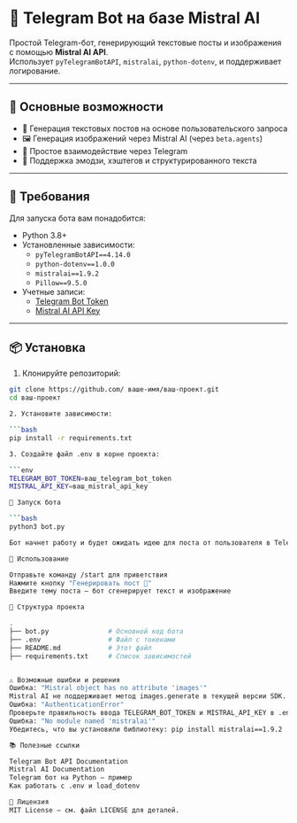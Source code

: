 # 🤖 Telegram Bot на базе Mistral AI

Простой Telegram-бот, генерирующий текстовые посты и изображения с помощью **Mistral AI API**.  
Использует `pyTelegramBotAPI`, `mistralai`, `python-dotenv`, и поддерживает логирование.

---

## 📌 Основные возможности

- 🚀 Генерация текстовых постов на основе пользовательского запроса  
- 🖼 Генерация изображений через Mistral AI (через `beta.agents`)  
- 📱 Простое взаимодействие через Telegram  
- 🧾 Поддержка эмодзи, хэштегов и структурированного текста  

---

## 🔧 Требования

Для запуска бота вам понадобится:

- Python 3.8+
- Установленные зависимости:
  - `pyTelegramBotAPI==4.14.0`
  - `python-dotenv==1.0.0`
  - `mistralai==1.9.2`
  - `Pillow==9.5.0`
- Учетные записи:
  - [Telegram Bot Token](https://core.telegram.org/bots/api )
  - [Mistral AI API Key](https://mistral.ai )

---

## 📦 Установка

1. Клонируйте репозиторий:

```bash
git clone https://github.com/ ваше-имя/ваш-проект.git
cd ваш-проект

2. Установите зависимости:

```bash
pip install -r requirements.txt

3. Создайте файл .env в корне проекта:

```env
TELEGRAM_BOT_TOKEN=ваш_telegram_bot_token
MISTRAL_API_KEY=ваш_mistral_api_key

🚀 Запуск бота

```bash
python3 bot.py

Бот начнет работу и будет ожидать идею для поста от пользователя в Telegram.

📱 Использование

Отправьте команду /start для приветствия
Нажмите кнопку "Генерировать пост 🚀"
Введите тему поста — бот сгенерирует текст и изображение

📁 Структура проекта

.
├── bot.py               # Основной код бота
├── .env                 # Файл с токенами
├── README.md            # Этот файл
├── requirements.txt     # Список зависимостей


⚠️ Возможные ошибки и решения
Ошибка: "Mistral object has no attribute 'images'"
Mistral AI не поддерживает метод images.generate в текущей версии SDK. Используется beta.agents для генерации изображений.
Ошибка: "AuthenticationError"
Проверьте правильность ввода TELEGRAM_BOT_TOKEN и MISTRAL_API_KEY в .env файле.
Ошибка: "No module named 'mistralai'"
Убедитесь, что вы установили библиотеку: pip install mistralai==1.9.2

📚 Полезные ссылки

Telegram Bot API Documentation
Mistral AI Documentation
Telegram бот на Python — пример
Как работать с .env и load_dotenv

📝 Лицензия
MIT License — см. файл LICENSE для деталей.